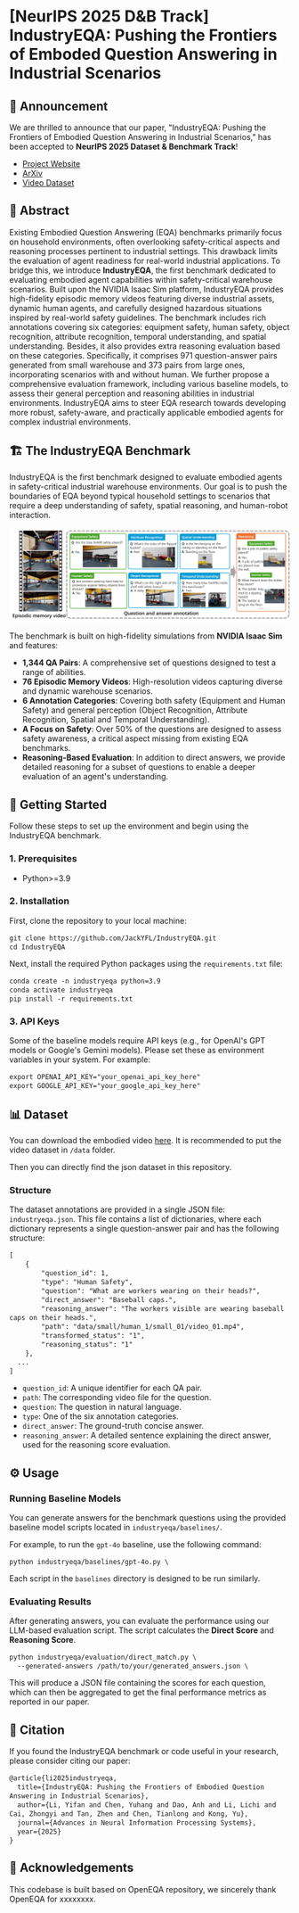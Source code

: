 # [NeurIPS 2025 D&B Track] IndustryEQA: Pushing the Frontiers of Emboded Question Answering in Industrial Scenarios



## 📣 Announcement

We are thrilled to announce that our paper, "IndustryEQA: Pushing the Frontiers of Embodied Question Answering in Industrial Scenarios," has been accepted to **NeurIPS 2025 Dataset & Benchmark Track**!

- [Project Website](https://johnx69.github.io/IndustryEQA/)
- [ArXiv](https://arxiv.org/abs/2505.20640)
- [Video Dataset](https://huggingface.co/datasets/IndustryEQA/IndustryEQA)



## 📖 Abstract

Existing Embodied Question Answering (EQA) benchmarks primarily focus on household environments, often overlooking safety-critical aspects and reasoning processes pertinent to industrial settings. This drawback limits the evaluation of agent readiness for real-world industrial applications. To bridge this, we introduce **IndustryEQA**, the first benchmark dedicated to evaluating embodied agent capabilities within safety-critical warehouse scenarios. Built upon the NVIDIA Isaac Sim platform, IndustryEQA provides high-fidelity episodic memory videos featuring diverse industrial assets, dynamic human agents, and carefully designed hazardous situations inspired by real-world safety guidelines. The benchmark includes rich annotations covering six categories: equipment safety, human safety, object recognition, attribute recognition, temporal understanding, and spatial understanding. Besides, it also provides extra reasoning evaluation based on these categories. Specifically, it comprises 971 question-answer pairs generated from small warehouse and 373 pairs from large ones, incorporating scenarios with and without human. We further propose a comprehensive evaluation framework, including various baseline models, to assess their general perception and reasoning abilities in industrial environments. IndustryEQA aims to steer EQA research towards developing more robust, safety-aware, and practically applicable embodied agents for complex industrial environments.



## 🏗️ The IndustryEQA Benchmark

IndustryEQA is the first benchmark designed to evaluate embodied agents in safety-critical industrial warehouse environments. Our goal is to push the boundaries of EQA beyond typical household settings to scenarios that require a deep understanding of safety, spatial reasoning, and human-robot interaction.

![introduction](./assets/industryeqa_intro.png)

The benchmark is built on high-fidelity simulations from **NVIDIA Isaac Sim** and features:

- **1,344 QA Pairs**: A comprehensive set of questions designed to test a range of abilities.
- **76 Episodic Memory Videos**: High-resolution videos capturing diverse and dynamic warehouse scenarios.
- **6 Annotation Categories**: Covering both safety (Equipment and Human Safety) and general perception (Object Recognition, Attribute Recognition, Spatial and Temporal Understanding).
- **A Focus on Safety**: Over 50% of the questions are designed to assess safety awareness, a critical aspect missing from existing EQA benchmarks.
- **Reasoning-Based Evaluation**: In addition to direct answers, we provide detailed reasoning for a subset of questions to enable a deeper evaluation of an agent's understanding.



## 🚀 Getting Started

Follow these steps to set up the environment and begin using the IndustryEQA benchmark.

### 1. Prerequisites

- Python>=3.9

### 2. Installation

First, clone the repository to your local machine:

```
git clone https://github.com/JackYFL/IndustryEQA.git
cd IndustryEQA
```

Next, install the required Python packages using the `requirements.txt` file:

```
conda create -n industryeqa python=3.9
conda activate industryeqa
pip install -r requirements.txt
```

### 3. API Keys

Some of the baseline models require API keys (e.g., for OpenAI's GPT models or Google's Gemini models). Please set these as environment variables in your system. For example:

```
export OPENAI_API_KEY="your_openai_api_key_here"
export GOOGLE_API_KEY="your_google_api_key_here"
```



## 📊 Dataset

You can download the embodied video [here](https://huggingface.co/datasets/IndustryEQA/IndustryEQA). It is recommended to put the video dataset in `/data` folder.

Then you can directly find the json dataset in this repository.

### Structure

The dataset annotations are provided in a single JSON file: `industryeqa.json`. This file contains a list of dictionaries, where each dictionary represents a single question-answer pair and has the following structure:

```
[
    {
        "question_id": 1,
        "type": "Human Safety",
        "question": "What are workers wearing on their heads?",
        "direct_answer": "Baseball caps.",
        "reasoning_answer": "The workers visible are wearing baseball caps on their heads.",
        "path": "data/small/human_1/small_01/video_01.mp4",
        "transformed_status": "1",
        "reasoning_status": "1"
    },
  ...
]
```

- `question_id`: A unique identifier for each QA pair.
- `path`: The corresponding video file for the question.
- `question`: The question in natural language.
- `type`: One of the six annotation categories.
- `direct_answer`: The ground-truth concise answer.
- `reasoning_answer`: A detailed sentence explaining the direct answer, used for the reasoning score evaluation.



## ⚙️ Usage

### Running Baseline Models

You can generate answers for the benchmark questions using the provided baseline model scripts located in `industryeqa/baselines/`.

For example, to run the `gpt-4o` baseline, use the following command:

```
python industryeqa/baselines/gpt-4o.py \
```

Each script in the `baselines` directory is designed to be run similarly.



### Evaluating Results

After generating answers, you can evaluate the performance using our LLM-based evaluation script. The script calculates the **Direct Score** and **Reasoning Score**.

```
python industryeqa/evaluation/direct_match.py \
  --generated-answers /path/to/your/generated_answers.json \
```

This will produce a JSON file containing the scores for each question, which can then be aggregated to get the final performance metrics as reported in our paper.



## 📜 Citation

If you found the IndustryEQA benchmark or code useful in your research, please consider citing our paper:

```
@article{li2025industryeqa,
  title={IndustryEQA: Pushing the Frontiers of Embodied Question Answering in Industrial Scenarios},
  author={Li, Yifan and Chen, Yuhang and Dao, Anh and Li, Lichi and Cai, Zhongyi and Tan, Zhen and Chen, Tianlong and Kong, Yu},
  journal={Advances in Neural Information Processing Systems},
  year={2025}
}
```



## 🙏 Acknowledgements

This codebase is built based on OpenEQA repository, we sincerely thank OpenEQA for xxxxxxxx.